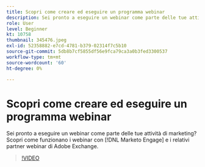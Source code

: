 ```yaml
---
title: Scopri come creare ed eseguire un programma webinar
description: Sei pronto a eseguire un webinar come parte delle tue attività di marketing? Scopri come funzionano i webinar con [!DNL Marketo Engage] e i relativi partner webinar di Adobe Exchange.
role: User
level: Beginner
kt: 10758
thumbnail: 345476.jpeg
exl-id: 52358882-e7cd-4781-b379-02314f7c5b10
source-git-commit: 5db8b7cf5855df56e9fca79ca3a0b3fed3300537
workflow-type: tm+mt
source-wordcount: '60'
ht-degree: 0%

---
```


# Scopri come creare ed eseguire un programma webinar

Sei pronto a eseguire un webinar come parte delle tue attività di marketing? Scopri come funzionano i webinar con [!DNL Marketo Engage] e i relativi partner webinar di Adobe Exchange.

>[!VIDEO](https://video.tv.adobe.com/v/345476/?quality=12&learn=on)
